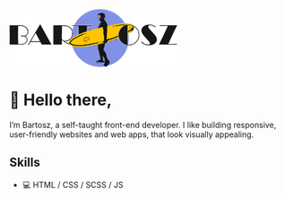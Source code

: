 
<!-- - 👀 I’m interested in ...
- 🌱 I’m currently learning ...
- 💞️ I’m looking to collaborate on ...
- 📫 How to reach me ... -->

<img src='https://github.com/dejotb/dejotb/blob/main/logo%20github.png' width="300" display="block" text-align="center" />


# 👋 Hello there,
I’m Bartosz, a self-taught front-end developer. I like building responsive, user-friendly websites and web apps, that look visually appealing.

## Skills

- 💻 HTML / CSS / SCSS / JS

<!---
dejotb/dejotb is a ✨ special ✨ repository because its `README.md` (this file) appears on your GitHub profile.
You can click the Preview link to take a look at your changes.
--->


